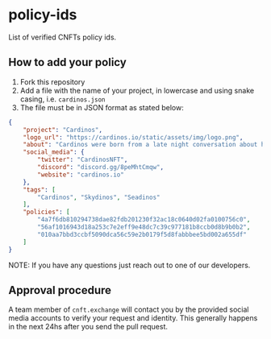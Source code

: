 # policy-ids

List of verified CNFTs policy ids.

## How to add your policy

1. Fork this repository
2. Add a file with the name of your project, in lowercase and using snake casing, i.e. `cardinos.json`
3. The file must be in JSON format as stated below:

```json
{
    "project": "Cardinos",
    "logo_url": "https://cardinos.io/static/assets/img/logo.png",
    "about": "Cardinos were born from a late night conversation about how simply awesome Dinosaurs and NFTs are.",
    "social_media": {
        "twitter": "CardinosNFT",
        "discord": "discord.gg/8peMhtCmqw",
        "website": "cardinos.io"
    },
    "tags": [
        "Cardinos", "Skydinos", "Seadinos"
    ],
    "policies": [
        "4a7f6db810294738dae82fdb201230f32ac18c0640d02fa0100756c0", 
        "56af1016943d18a253c7e2eff9e48dc7c39c977181b8ccb0d8b9b0b2", 
        "010aa7bbd3ccbf5090dca56c59e2b0179f5d8fabbbee5bd002a655df"
    ]
}

```
NOTE: If you have any questions just reach out to one of our developers.

## Approval procedure

A team member of `cnft.exchange` will contact you by the provided social media accounts to verify your request and identity. This generally happens in the next 24hs after you send the pull request.